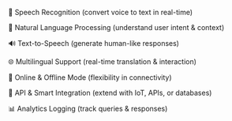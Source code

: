 🎤 Speech Recognition (convert voice to text in real-time)

🧠 Natural Language Processing (understand user intent & context)

🔊 Text-to-Speech (generate human-like responses)

🌐 Multilingual Support (real-time translation & interaction)

📡 Online & Offline Mode (flexibility in connectivity)

🔌 API & Smart Integration (extend with IoT, APIs, or databases)

📊 Analytics Logging (track queries & responses)
